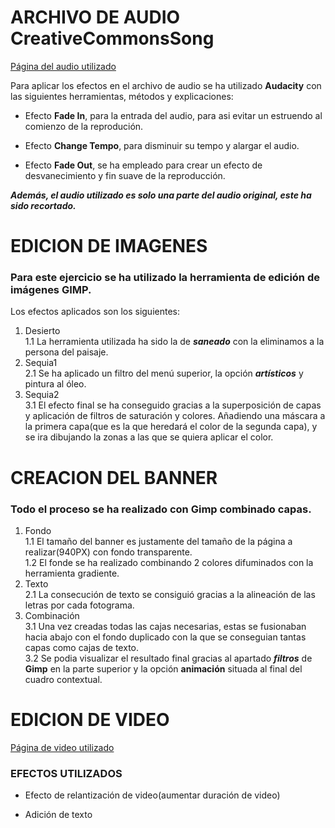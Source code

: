 

# ARCHIVO DE AUDIO **CreativeCommonsSong**

[Página del audio utilizado](https://www.bensound.com)


Para aplicar los efectos en el archivo de audio se ha utilizado **Audacity**
con las siguientes herramientas, métodos y explicaciones:

+ Efecto **Fade In**, para la entrada del audio, para asi evitar un estruendo al comienzo de la reprodución.

+ Efecto **Change Tempo**, para disminuir su tempo y alargar el audio.

+ Efecto **Fade Out**, se ha empleado para crear un efecto de desvanecimiento y fin suave de la reproducción.

***Además, el audio utilizado es solo una parte del audio original, este ha sido recortado.***




# EDICION DE IMAGENES

### Para este ejercicio se ha utilizado la herramienta de edición de imágenes GIMP.

Los efectos aplicados son los siguientes:

 1. Desierto<br>
 1.1 La herramienta utilizada ha sido la de ***saneado*** con la eliminamos a la persona del paisaje.
 2. Sequia1<br>
 2.1 Se ha aplicado un filtro del menú superior, la opción ***artísticos*** y pintura al óleo.
 3. Sequia2<br>
 3.1 El efecto final se ha conseguido gracias a la superposición de capas y aplicación de filtros de saturación y colores.
 		Añadiendo una máscara a la primera capa(que es la que heredará el color de la segunda capa), y se ira dibujando la zonas a las que se quiera aplicar el color.






# CREACION DEL BANNER

### Todo el proceso se ha realizado con Gimp combinado capas.

1. Fondo
<br>1.1 El tamaño del banner es justamente del tamaño de la página a realizar(940PX) con fondo transparente.
<br>1.2 El fonde se ha realizado combinando 2 colores difuminados con la herramienta gradiente.
2. Texto
<br>2.1 La consecución de texto se consiguió gracias a la alineación de las letras por cada fotograma.
3. Combinación
<br>3.1 Una vez creadas todas las cajas necesarias, estas se fusionaban hacia abajo con el fondo duplicado con la que se
   conseguian tantas capas como cajas de texto.
<br>3.2 Se podia visualizar el resultado final gracias al apartado ***filtros*** de **Gimp** en la parte superior y la opción **animación** situada al final del cuadro contextual.





# EDICION DE VIDEO


  [Página de video utilizado](https://pixabay.com/es/videos/flor-desierto-karg-seca-licuadora-11053/)

### EFECTOS UTILIZADOS

+ Efecto de relantización de video(aumentar duración de video)

+ Adición de texto



